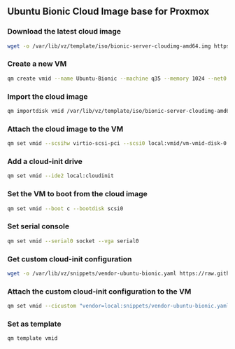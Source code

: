## Ubuntu Bionic Cloud Image base for Proxmox

### Download the latest cloud image

```bash
wget -o /var/lib/vz/template/iso/bionic-server-cloudimg-amd64.img https://cloud-images.ubuntu.com/bionic/current/bionic-server-cloudimg-amd64.img
```

### Create a new VM

```bash
qm create vmid --name Ubuntu-Bionic --machine q35 --memory 1024 --net0 virtio,bridge=vmbr0
```

### Import the cloud image

```bash
qm importdisk vmid /var/lib/vz/template/iso/bionic-server-cloudimg-amd64.img local
```

### Attach the cloud image to the VM

```bash
qm set vmid --scsihw virtio-scsi-pci --scsi0 local:vmid/vm-vmid-disk-0.raw
```

### Add a cloud-init drive

```bash
qm set vmid --ide2 local:cloudinit
```

### Set the VM to boot from the cloud image

```bash
qm set vmid --boot c --bootdisk scsi0
```

### Set serial console

```bash
qm set vmid --serial0 socket --vga serial0
```

### Get custom cloud-init configuration

```bash
wget -o /var/lib/vz/snippets/vendor-ubuntu-bionic.yaml https://raw.githubusercontent.com/Script47ph/Linux-Docs/main/Linux/Setup/Debian/Private-Cloud/Proxmox-Virtual-Environment/cloud-init/bionic/vendor-bionic.yml
```

### Attach the custom cloud-init configuration to the VM

```bash
qm set vmid --cicustom "vendor=local:snippets/vendor-ubuntu-bionic.yaml"
```

### Set as template

```bash
qm template vmid
```